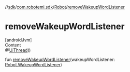 //[sdk](../../../index.md)/[com.robotemi.sdk](../index.md)/[Robot](index.md)/[removeWakeupWordListener](remove-wakeup-word-listener.md)



# removeWakeupWordListener  
[androidJvm]  
Content  
@[UiThread](https://developer.android.com/reference/kotlin/androidx/annotation/UiThread.html)()  
  
fun [removeWakeupWordListener](remove-wakeup-word-listener.md)(wakeupWordListener: [Robot.WakeupWordListener](-wakeup-word-listener/index.md))  



